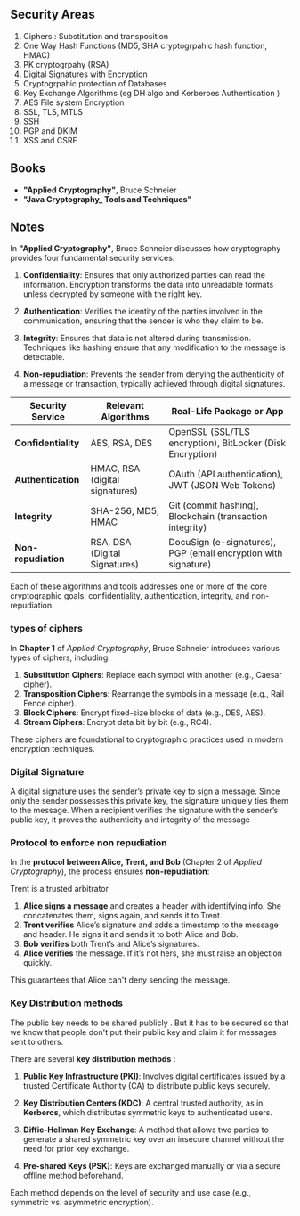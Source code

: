 ## Security Areas
1) Ciphers : Substitution and transposition 
2) One Way Hash Functions (MD5, SHA cryptogrpahic hash function, HMAC)
3) PK cryptogrpahy (RSA)
4) Digital Signatures with Encryption
5) Cryptogrpahic protection of Databases
6) Key Exchange Algorithms (eg DH algo  and Kerberoes Authentication )
7) AES File system Encryption
8) SSL, TLS, MTLS
9) SSH
10) PGP and  DKIM 
11) XSS and CSRF

## Books
- **"Applied Cryptography"**, Bruce Schneier
- **"Java Cryptography_ Tools and Techniques"**

## Notes

In **"Applied Cryptography"**, Bruce Schneier discusses how cryptography provides four fundamental security services:

1. **Confidentiality**: Ensures that only authorized parties can read the information. Encryption transforms the data into unreadable formats unless decrypted by someone with the right key.
   
2. **Authentication**: Verifies the identity of the parties involved in the communication, ensuring that the sender is who they claim to be.

3. **Integrity**: Ensures that data is not altered during transmission. Techniques like hashing ensure that any modification to the message is detectable.

4. **Non-repudiation**: Prevents the sender from denying the authenticity of a message or transaction, typically achieved through digital signatures.



| **Security Service**  | **Relevant Algorithms**                       | **Real-Life Package or App**                                           |
|-----------------------|------------------------------------------------|------------------------------------------------------------------------|
| **Confidentiality**    | AES, RSA, DES                                 | OpenSSL (SSL/TLS encryption), BitLocker (Disk Encryption)              |
| **Authentication**     | HMAC, RSA (digital signatures)                | OAuth (API authentication), JWT (JSON Web Tokens)                      |
| **Integrity**          | SHA-256, MD5, HMAC                            | Git (commit hashing), Blockchain (transaction integrity)               |
| **Non-repudiation**    | RSA, DSA (Digital Signatures)                 | DocuSign (e-signatures), PGP (email encryption with signature)         |

Each of these algorithms and tools addresses one or more of the core cryptographic goals: confidentiality, authentication, integrity, and non-repudiation.

### types of ciphers
In **Chapter 1** of *Applied Cryptography*, Bruce Schneier introduces various types of ciphers, including:

1. **Substitution Ciphers**: Replace each symbol with another (e.g., Caesar cipher).
2. **Transposition Ciphers**: Rearrange the symbols in a message (e.g., Rail Fence cipher).
3. **Block Ciphers**: Encrypt fixed-size blocks of data (e.g., DES, AES).
4. **Stream Ciphers**: Encrypt data bit by bit (e.g., RC4).

These ciphers are foundational to cryptographic practices used in modern encryption techniques.

### Digital Signature
A digital signature uses the sender’s private key to sign a message. Since only the sender possesses this private key, the signature uniquely ties them to the message. When a recipient verifies the signature with the sender’s public key, it proves the authenticity and integrity of the message

### Protocol to enforce non repudiation 
In the **protocol between Alice, Trent, and Bob** (Chapter 2 of *Applied Cryptography*), the process ensures **non-repudiation**:

Trent is a trusted arbitrator 

1. **Alice signs a message** and creates a header with identifying info. She concatenates them, signs again, and sends it to Trent.
2. **Trent verifies** Alice’s signature and adds a timestamp to the message and header. He signs it and sends it to both Alice and Bob.
3. **Bob verifies** both Trent’s and Alice’s signatures.
4. **Alice verifies** the message. If it’s not hers, she must raise an objection quickly.

This guarantees that Alice can't deny sending the message.

### Key Distribution methods
The public key needs to be shared publicly . But it has to be secured so that we know that people don't put their public key and claim it for messages sent to others. 

There are several **key distribution methods** :

1. **Public Key Infrastructure (PKI)**: Involves digital certificates issued by a trusted Certificate Authority (CA) to distribute public keys securely.
   
2. **Key Distribution Centers (KDC)**: A central trusted authority, as in **Kerberos**, which distributes symmetric keys to authenticated users.

3. **Diffie-Hellman Key Exchange**: A method that allows two parties to generate a shared symmetric key over an insecure channel without the need for prior key exchange.

4. **Pre-shared Keys (PSK)**: Keys are exchanged manually or via a secure offline method beforehand.

Each method depends on the level of security and use case (e.g., symmetric vs. asymmetric encryption).
